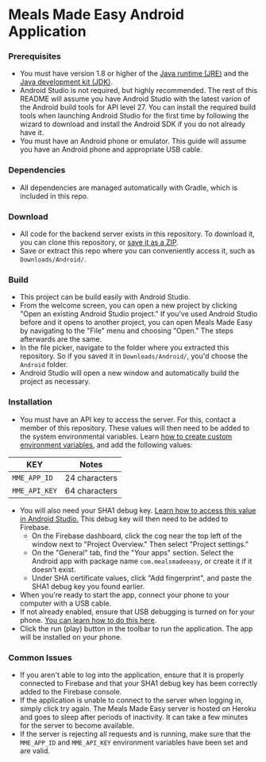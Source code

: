 # Meals Made Easy Android Application

### Prerequisites
 - You must have version 1.8 or higher of the [Java runtime (JRE)](http://www.oracle.com/technetwork/java/javase/downloads/jre8-downloads-2133155.html) and the [Java development kit (JDK)](http://www.oracle.com/technetwork/java/javase/downloads/jdk8-downloads-2133151.html).
 - Android Studio is not required, but highly recommended. The rest of this README will assume you have Android Studio with the latest varion of the Android build tools for API level 27. You can install the required build tools when launching Android Studio for the first time by following the wizard to download and install the Android SDK if you do not already have it.
 - You must have an Android phone or emulator. This guide will assume you have an Android phone and appropriate USB cable.

### Dependencies
 - All dependencies are managed automatically with Gradle, which is included in this repo.

### Download
 - All code for the backend server exists in this repository. To download it, you can clone this repository, or [save it as a ZIP](https://github.com/MealsMadeEasy/Android/archive/master.zip).
 - Save or extract this repo where you can conveniently access it, such as `Downloads/Android/`.

### Build
 - This project can be build easily with Android Studio.
 - From the welcome screen, you can open a new project by clicking "Open an existing Android Studio project." If you've used Android Studio before and it opens to another project, you can open Meals Made Easy by navigating to the "File" menu and choosing "Open." The steps afterwards are the same.
 - In the file picker, navigate to the folder where you extracted this repository. So if you saved it in `Downloads/Android/`, you'd choose the `Android` folder.
 - Android Studio will open a new window and automatically build the project as necessary.

### Installation
 - You must have an API key to access the server. For this, contact a member of this repository. These values will then need to be added to the system environmental variables. Learn [how to create custom environment variables](https://www.schrodinger.com/kb/1842), and add the following values:
 
 | KEY           | Notes         |
 | ------------- | ------------- |
 | `MME_APP_ID`  | 24 characters |
 | `MME_API_KEY` | 64 characters |
 
 - You will also need your SHA1 debug key. [Learn how to access this value in Android Studio.](https://stackoverflow.com/questions/27609442/how-to-get-the-sha-1-fingerprint-certificate-in-android-studio-for-debug-mode) This debug key will then need to be added to Firebase.
   - On the Firebase dashboard, click the cog near the top left of the window next to "Project Overview." Then select "Project settings."
   - On the "General" tab, find the "Your apps" section. Select the Android app with package name `com.mealsmadeeasy`, or create it if it doesn't exist.
   - Under SHA certificate values, click "Add fingerprint", and paste the SHA1 debug key you found earlier.
- When you're ready to start the app, connect your phone to your computer with a USB cable.
- If not already enabled, ensure that USB debugging is turned on for your phone. [You can learn how to do this here](https://www.howtogeek.com/129728/how-to-access-the-developer-options-menu-and-enable-usb-debugging-on-android-4.2/).
- Click the run (play) button in the toolbar to run the application. The app will be installed on your phone.

### Common Issues
 - If you aren't able to log into the application, ensure that it is properly connected to Firebase and that your SHA1 debug key has been correctly added to the Firebase console.
 - If the application is unable to connect to the server when logging in, simply click try again. The Meals Made Easy server is hosted on Heroku and goes to sleep after periods of inactivity. It can take a few minutes for the server to become available.
 - If the server is rejecting all requests and is running, make sure that the `MME_APP_ID` and `MME_API_KEY` environment variables have been set and are valid.
